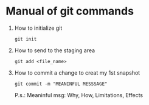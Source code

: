 # Manual of git commands

1. How to initialize git
   
   `git init`

2. How to send to the staging area
   
   `git add <file_name>`

3. How to commit a change to creat my 1st snapshot 
   
   `git commit -m "MEANINFUL MESSSAGE"`
   
   P.s.: Meaninful msg: Why, How, Limitations, Effects


